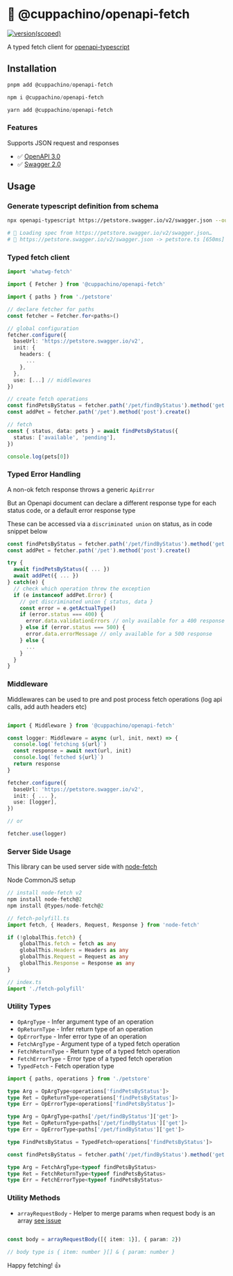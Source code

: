 # 📘️ @cuppachino/openapi-fetch

[![version(scoped)](https://img.shields.io/npm/v/@cuppachino/openapi-fetch.svg)](https://www.npmjs.com/package/@cuppachino/openapi-fetch)

A typed fetch client for [openapi-typescript](https://github.com/drwpow/openapi-typescript)

## Installation

```ps1
pnpm add @cuppachino/openapi-fetch
```

```ps1
npm i @cuppachino/openapi-fetch
```

```ps1
yarn add @cuppachino/openapi-fetch
```

### Features

Supports JSON request and responses

*   ✅ [OpenAPI 3.0](https://swagger.io/specification)
*   ✅ [Swagger 2.0](https://swagger.io/specification/v2/)

## Usage

### Generate typescript definition from schema

```bash
npx openapi-typescript https://petstore.swagger.io/v2/swagger.json --output petstore.ts

# 🔭 Loading spec from https://petstore.swagger.io/v2/swagger.json…
# 🚀 https://petstore.swagger.io/v2/swagger.json -> petstore.ts [650ms]
```

### Typed fetch client

```ts
import 'whatwg-fetch'

import { Fetcher } from '@cuppachino/openapi-fetch'

import { paths } from './petstore'

// declare fetcher for paths
const fetcher = Fetcher.for<paths>()

// global configuration
fetcher.configure({
  baseUrl: 'https://petstore.swagger.io/v2',
  init: {
    headers: {
      ...
    },
  },
  use: [...] // middlewares
})

// create fetch operations
const findPetsByStatus = fetcher.path('/pet/findByStatus').method('get').create()
const addPet = fetcher.path('/pet').method('post').create()

// fetch
const { status, data: pets } = await findPetsByStatus({
  status: ['available', 'pending'],
})

console.log(pets[0])
```

### Typed Error Handling

A non-ok fetch response throws a generic `ApiError`

But an Openapi document can declare a different response type for each status code, or a default error response type

These can be accessed via a `discriminated union` on status, as in code snippet below

```ts
const findPetsByStatus = fetcher.path('/pet/findByStatus').method('get').create()
const addPet = fetcher.path('/pet').method('post').create()

try {
  await findPetsByStatus({ ... })
  await addPet({ ... })
} catch(e) {
  // check which operation threw the exception
  if (e instanceof addPet.Error) {
    // get discriminated union { status, data } 
    const error = e.getActualType()
    if (error.status === 400) {
      error.data.validationErrors // only available for a 400 response
    } else if (error.status === 500) {
      error.data.errorMessage // only available for a 500 response
    } else {
      ...
    }
  }
}
```

### Middleware

Middlewares can be used to pre and post process fetch operations (log api calls, add auth headers etc)

```ts

import { Middleware } from '@cuppachino/openapi-fetch'

const logger: Middleware = async (url, init, next) => {
  console.log(`fetching ${url}`)
  const response = await next(url, init)
  console.log(`fetched ${url}`)
  return response
}

fetcher.configure({
  baseUrl: 'https://petstore.swagger.io/v2',
  init: { ... },
  use: [logger],
})

// or

fetcher.use(logger)
```

### Server Side Usage

This library can be used server side with [node-fetch](https://www.npmjs.com/package/node-fetch)

Node CommonJS setup

```ts
// install node-fetch v2
npm install node-fetch@2
npm install @types/node-fetch@2

// fetch-polyfill.ts
import fetch, { Headers, Request, Response } from 'node-fetch'

if (!globalThis.fetch) {
    globalThis.fetch = fetch as any
    globalThis.Headers = Headers as any
    globalThis.Request = Request as any
    globalThis.Response = Response as any
}

// index.ts
import './fetch-polyfill'
```

### Utility Types

*   `OpArgType` - Infer argument type of an operation
*   `OpReturnType` - Infer return type of an operation
*   `OpErrorType` - Infer error type of an operation
*   `FetchArgType` - Argument type of a typed fetch operation
*   `FetchReturnType` - Return type of a typed fetch operation
*   `FetchErrorType` - Error type of a typed fetch operation
*   `TypedFetch` - Fetch operation type

```ts
import { paths, operations } from './petstore'

type Arg = OpArgType<operations['findPetsByStatus']>
type Ret = OpReturnType<operations['findPetsByStatus']>
type Err = OpErrorType<operations['findPetsByStatus']>

type Arg = OpArgType<paths['/pet/findByStatus']['get']>
type Ret = OpReturnType<paths['/pet/findByStatus']['get']>
type Err = OpErrorType<paths['/pet/findByStatus']['get']>

type FindPetsByStatus = TypedFetch<operations['findPetsByStatus']>

const findPetsByStatus = fetcher.path('/pet/findByStatus').method('get').create()

type Arg = FetchArgType<typeof findPetsByStatus>
type Ret = FetchReturnType<typeof findPetsByStatus>
type Err = FetchErrorType<typeof findPetsByStatus>
```

### Utility Methods

*   `arrayRequestBody` - Helper to merge params when request body is an array [see issue](https://github.com/ajaishankar/openapi-typescript-fetch/issues/3#issuecomment-952963986)

```ts

const body = arrayRequestBody([{ item: 1}], { param: 2})

// body type is { item: number }[] & { param: number }
```

Happy fetching! 👍
